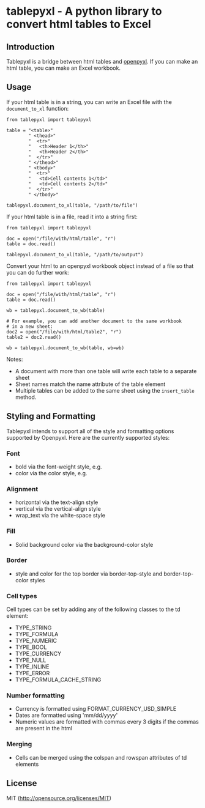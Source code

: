 # tablepyxl - A python library to convert html tables to Excel

## Introduction

Tablepyxl is a bridge between html tables and [openpyxl](http://openpyxl.readthedocs.org/en/default/).
If you can make an html table, you can make an Excel workbook.

## Usage

If your html table is in a string, you can write an Excel file with the `document_to_xl` function:
```
from tablepyxl import tablepyxl

table = "<table>"
        " <thead>"
        "  <tr>"
        "   <th>Header 1</th>"
        "   <th>Header 2</th>"
        "  </tr>"
        " </thead>"
        " <tbody>"
        "  <tr>"
        "   <td>Cell contents 1</td>"
        "   <td>Cell contents 2</td>"
        "  </tr>"
        " </tbody>"

tablepyxl.document_to_xl(table, "/path/to/file")
```

If your html table is in a file, read it into a string first:
```
from tablepyxl import tablepyxl

doc = open("/file/with/html/table", "r")
table = doc.read()

tablepyxl.document_to_xl(table, "/path/to/output")
```

Convert your html to an openpyxl workbook object instead of a file so that you can do further work:
```
from tablepyxl import tablepyxl

doc = open("/file/with/html/table", "r")
table = doc.read()

wb = tablepyxl.document_to_wb(table)

# For example, you can add another document to the same workbook
# in a new sheet:
doc2 = open("/file/with/html/table2", "r")
table2 = doc2.read()

wb = tablepyxl.document_to_wb(table, wb=wb)
```

Notes:
* A document with more than one table will write each table to a separate sheet
* Sheet names match the name attribute of the table element
* Multiple tables can be added to the same sheet using the `insert_table` method.

## Styling and Formatting

Tablepyxl intends to support all of the style and formatting options supported by Openpyxl. Here are the
currently supported styles:

### Font
* bold via the font-weight style, e.g. <td style="font-weight:bold;">
* color via the color style, e.g. <td style="color:ff0000">

### Alignment
* horizontal via the text-align style
* vertical via the vertical-align style
* wrap_text via the white-space style

### Fill
* Solid background color via the background-color style

### Border
* style and color for the top border via border-top-style and border-top-color styles

### Cell types
Cell types can be set by adding any of the following classes to the td element:
* TYPE_STRING
* TYPE_FORMULA
* TYPE_NUMERIC
* TYPE_BOOL
* TYPE_CURRENCY
* TYPE_NULL
* TYPE_INLINE
* TYPE_ERROR
* TYPE_FORMULA_CACHE_STRING

### Number formatting
* Currency is formatted using FORMAT_CURRENCY_USD_SIMPLE
* Dates are formatted using 'mm/dd/yyyy'
* Numeric values are formatted with commas every 3 digits if the commas are present in the html


### Merging
* Cells can be merged using the colspan and rowspan attributes of td elements

## License

MIT (http://opensource.org/licenses/MIT)
